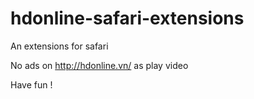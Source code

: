 # hdonline-safari-extensions
An extensions for safari

No ads on http://hdonline.vn/ as play video

Have fun !
